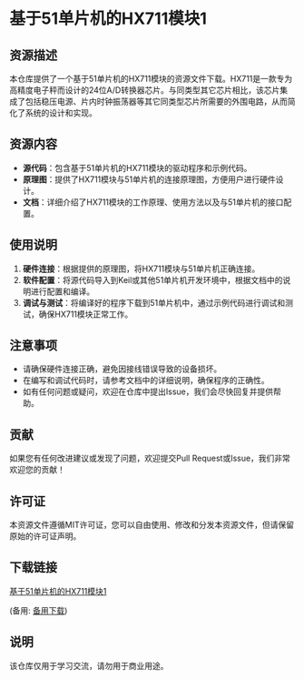 # 基于51单片机的HX711模块1

## 资源描述

本仓库提供了一个基于51单片机的HX711模块的资源文件下载。HX711是一款专为高精度电子秤而设计的24位A/D转换器芯片。与同类型其它芯片相比，该芯片集成了包括稳压电源、片内时钟振荡器等其它同类型芯片所需要的外围电路，从而简化了系统的设计和实现。

## 资源内容

- **源代码**：包含基于51单片机的HX711模块的驱动程序和示例代码。
- **原理图**：提供了HX711模块与51单片机的连接原理图，方便用户进行硬件设计。
- **文档**：详细介绍了HX711模块的工作原理、使用方法以及与51单片机的接口配置。

## 使用说明

1. **硬件连接**：根据提供的原理图，将HX711模块与51单片机正确连接。
2. **软件配置**：将源代码导入到Keil或其他51单片机开发环境中，根据文档中的说明进行配置和编译。
3. **调试与测试**：将编译好的程序下载到51单片机中，通过示例代码进行调试和测试，确保HX711模块正常工作。

## 注意事项

- 请确保硬件连接正确，避免因接线错误导致的设备损坏。
- 在编写和调试代码时，请参考文档中的详细说明，确保程序的正确性。
- 如有任何问题或疑问，欢迎在仓库中提出Issue，我们会尽快回复并提供帮助。

## 贡献

如果您有任何改进建议或发现了问题，欢迎提交Pull Request或Issue，我们非常欢迎您的贡献！

## 许可证

本资源文件遵循MIT许可证，您可以自由使用、修改和分发本资源文件，但请保留原始的许可证声明。

## 下载链接
[基于51单片机的HX711模块1](https://pan.quark.cn/s/3650e54b4422) 

(备用: [备用下载](https://pan.baidu.com/s/1iS3yDDLBYbon3ZQgXWuT2w?pwd=1234))

## 说明

该仓库仅用于学习交流，请勿用于商业用途。

